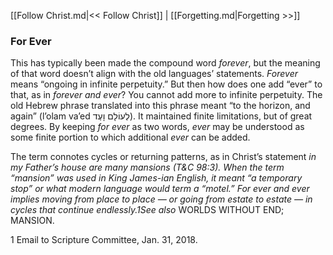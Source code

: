[[Follow Christ.md|<< Follow Christ]]  |  [[Forgetting.md|Forgetting >>]]

### For Ever
This has typically been made the compound word *forever*, but the meaning of that word doesn’t align with the old languages’ statements. *Forever* means “ongoing in infinite perpetuity.” But then how does one add “ever” to that, as in *forever and ever*? You cannot add more to infinite perpetuity. The old Hebrew phrase translated into this phrase meant “to the horizon, and again” (l’olam va’ed לְעוֹלָם וָעֶד). It maintained finite limitations, but of great degrees. By keeping *for ever* as two words, *ever* may be understood as some finite portion to which additional *ever* can be added.

The term connotes cycles or returning patterns, as in Christ’s statement *in my Father’s house are many mansions *(T&C 98:3). When the term “mansion” was used in King James-ian English, it meant “a temporary stop” or what modern language would term a “motel.” *For ever and ever* implies moving from place to place — or going from estate to estate — in cycles that continue endlessly.1*See also* WORLDS WITHOUT END; MANSION.



1 Email to Scripture Committee, Jan. 31, 2018.